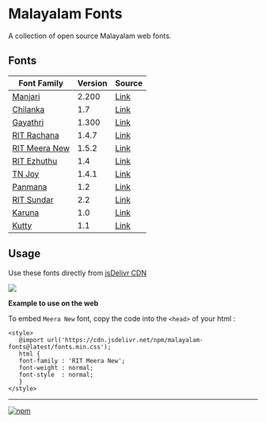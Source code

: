 # Malayalam Fonts
A collection of open source Malayalam web fonts.

## Fonts
| **Font Family** | **Version** | **Source** |
|---|---|---|
| [Manjari](fonts/Manjari/) | 2.200 | [Link](https://gitlab.com/smc/fonts/manjari) |
| [Chilanka](fonts/Chilanka/) | 1.7 | [Link](https://gitlab.com/smc/fonts/chilanka) |
| [Gayathri](fonts/Gayathri/) | 1.300 | [Link](https://gitlab.com/smc/fonts/gayathri) |
| [RIT Rachana](fonts/RIT-Rachana/) | 1.4.7 | [Link](https://gitlab.com/rit-fonts/RIT-Rachana) |
| [RIT Meera New](fonts/RIT-MeeraNew/) | 1.5.2 | [Link](https://gitlab.com/rit-fonts/MeeraNew) |
| [RIT Ezhuthu](fonts/RIT-Ezhuthu/) | 1.4 | [Link](https://gitlab.com/rit-fonts/ezhuthu) |
| [TN Joy](fonts/TNJoy/) | 1.4.1 | [Link](https://gitlab.com/rit-fonts/tnjoy) |
| [Panmana](fonts/Panmana/) | 1.2 | [Link](https://gitlab.com/rit-fonts/Panmana) |
| [RIT Sundar](fonts/RIT-Sundar/) | 2.2 | [Link](https://gitlab.com/rit-fonts/Sundar) |
| [Karuna](fonts/Karuna/) | 1.0 | [Link](https://gitlab.com/rit-fonts/karuna) |
| [Kutty](fonts/Kutty/) | 1.1 | [Link](https://gitlab.com/rit-fonts/Kutty) |

## Usage
Use these fonts directly from [jsDelivr CDN](https://www.jsdelivr.com/package/npm/malayalam-fonts)

[![](https://data.jsdelivr.com/v1/package/npm/malayalam-fonts/badge)](https://www.jsdelivr.com/package/npm/malayalam-fonts)

**Example to use on the web**

To embed `Meera New` font, copy the code into the `<head>` of your html :
````
<style>
   @import url('https://cdn.jsdelivr.net/npm/malayalam-fonts@latest/fonts.min.css');
   html {
   font-family : 'RIT Meera New';
   font-weight : normal;
   font-style  : normal;
   }
</style>
````
----
[![npm](https://img.shields.io/npm/v/malayalam-fonts?color=red)](https://www.npmjs.com/package/malayalam-fonts)